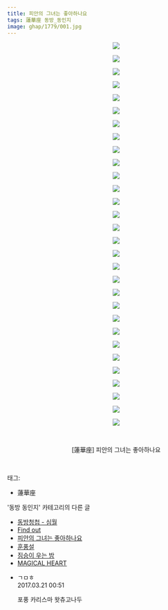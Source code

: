 ```yaml
---
title: 피안의 그녀는 좋아하나요
tags: 蓮華座 동방_동인지
image: ghap/1779/001.jpg
---
```

<div class="article">
<p style="text-align: center; clear: none; float: none;"><img src="{{ site.nasurl }}/ghap/1779/001.jpg"/></p>
<p style="text-align: center; clear: none; float: none;"><img src="{{ site.nasurl }}/ghap/1779/002.jpg"/></p>
<p style="text-align: center; clear: none; float: none;"><img src="{{ site.nasurl }}/ghap/1779/003.jpg"/></p>
<p style="text-align: center; clear: none; float: none;"><img src="{{ site.nasurl }}/ghap/1779/004.jpg"/></p>
<p style="text-align: center; clear: none; float: none;"><img src="{{ site.nasurl }}/ghap/1779/005.jpg"/></p>
<p style="text-align: center; clear: none; float: none;"><img src="{{ site.nasurl }}/ghap/1779/006.jpg"/></p>
<p style="text-align: center; clear: none; float: none;"><img src="{{ site.nasurl }}/ghap/1779/007.jpg"/></p>
<p style="text-align: center; clear: none; float: none;"><img src="{{ site.nasurl }}/ghap/1779/008.jpg"/></p>
<p style="text-align: center; clear: none; float: none;"><img src="{{ site.nasurl }}/ghap/1779/009.jpg"/></p>
<p style="text-align: center; clear: none; float: none;"><img src="{{ site.nasurl }}/ghap/1779/010.jpg"/></p>
<p style="text-align: center; clear: none; float: none;"><img src="{{ site.nasurl }}/ghap/1779/011.jpg"/></p>
<p style="text-align: center; clear: none; float: none;"><img src="{{ site.nasurl }}/ghap/1779/012.jpg"/></p>
<p style="text-align: center; clear: none; float: none;"><img src="{{ site.nasurl }}/ghap/1779/013.jpg"/></p>
<p style="text-align: center; clear: none; float: none;"><img src="{{ site.nasurl }}/ghap/1779/014.jpg"/></p>
<p style="text-align: center; clear: none; float: none;"><img src="{{ site.nasurl }}/ghap/1779/015.jpg"/></p>
<p style="text-align: center; clear: none; float: none;"><img src="{{ site.nasurl }}/ghap/1779/016.jpg"/></p>
<p style="text-align: center; clear: none; float: none;"><img src="{{ site.nasurl }}/ghap/1779/017.jpg"/></p>
<p style="text-align: center; clear: none; float: none;"><img src="{{ site.nasurl }}/ghap/1779/018.jpg"/></p>
<p style="text-align: center; clear: none; float: none;"><img src="{{ site.nasurl }}/ghap/1779/019.jpg"/></p>
<p style="text-align: center; clear: none; float: none;"><img src="{{ site.nasurl }}/ghap/1779/020.jpg"/></p>
<p style="text-align: center; clear: none; float: none;"><img src="{{ site.nasurl }}/ghap/1779/021.jpg"/></p>
<p style="text-align: center; clear: none; float: none;"><img src="{{ site.nasurl }}/ghap/1779/022.jpg"/></p>
<p style="text-align: center; clear: none; float: none;"><img src="{{ site.nasurl }}/ghap/1779/023.jpg"/></p>
<p style="text-align: center; clear: none; float: none;"><img src="{{ site.nasurl }}/ghap/1779/024.jpg"/></p>
<p style="text-align: center; clear: none; float: none;"><img src="{{ site.nasurl }}/ghap/1779/025.jpg"/></p>
<p style="text-align: center; clear: none; float: none;"><img src="{{ site.nasurl }}/ghap/1779/026.jpg"/></p>
<p style="text-align: center; clear: none; float: none;"><img src="{{ site.nasurl }}/ghap/1779/027.jpg"/></p>
<p style="text-align: center; clear: none; float: none;"><img src="{{ site.nasurl }}/ghap/1779/028.jpg"/></p>
<p style="text-align: center; clear: none; float: none;"><img src="{{ site.nasurl }}/ghap/1779/029.jpg"/></p>
<p style="text-align: center; clear: none; float: none;"><img src="{{ site.nasurl }}/ghap/1779/030.jpg"/></p>
<p style="text-align: center; clear: none; float: none;"><br/></p>
<p style="text-align: center; clear: none; float: none;">[蓮華座] 피안의 그녀는 좋아하나요</p>
<p><br/></p>
</div><div class="tagTrail">
<p>태그: </p>
<ul>
<li>蓮華座</li>
</ul>
</div><div class="another">
<p>'동방 동인지' 카테고리의 다른 글</p>
<ul>
<li><a href="/2016-08-22-ghap_1781">동방청첩 - 심월</a></li>
<li><a href="/2016-08-22-ghap_1780">Find out</a></li>
<li><a href="/2016-08-22-ghap_1779">피안의 그녀는 좋아하나요</a></li>
<li><a href="/2016-08-22-ghap_1778">훈풍설</a></li>
<li><a href="/2016-08-22-ghap_1776">짐승이 우는 밤</a></li>
<li><a href="/2016-08-22-ghap_1775">MAGICAL HEART</a></li>
</ul>
</div><div class="cb_module cb_fluid">
<div class="cb_wrt cb_profile">
<div class="comment">
<ul>
<li class="cb_thumb_off" id="comment14944665">
<div class="cb_comment_area">
<div class="cb_info_area">
<div class="cb_section">
<span class="cb_nick_name">ㄱㅁㅎ</span>
</div>
<div class="cb_section">
<span class="cb_date">2017.03.21 00:51 </span>
</div>
</div>
<div class="cb_dsc_comment">
<p class="cb_dsc">
											포풍 카리스마 왓츄고나두
										</p>
</div>
</div></li>
</ul>
</div>
</div><!-- commentList close -->
</div>